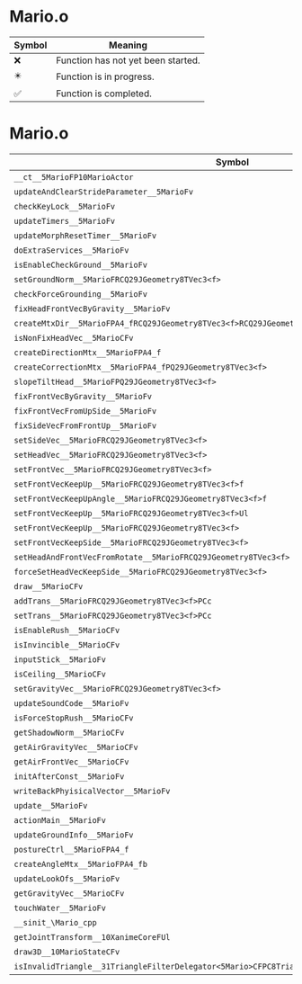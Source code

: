 # Mario.o
| Symbol | Meaning 
| ------------- | ------------- 
| :x: | Function has not yet been started. 
| :eight_pointed_black_star: | Function is in progress. 
| :white_check_mark: | Function is completed. 


# Mario.o
| Symbol | Decompiled? |
| ------------- | ------------- |
| `__ct__5MarioFP10MarioActor` | :x: |
| `updateAndClearStrideParameter__5MarioFv` | :x: |
| `checkKeyLock__5MarioFv` | :x: |
| `updateTimers__5MarioFv` | :x: |
| `updateMorphResetTimer__5MarioFv` | :x: |
| `doExtraServices__5MarioFv` | :x: |
| `isEnableCheckGround__5MarioFv` | :x: |
| `setGroundNorm__5MarioFRCQ29JGeometry8TVec3<f>` | :x: |
| `checkForceGrounding__5MarioFv` | :x: |
| `fixHeadFrontVecByGravity__5MarioFv` | :x: |
| `createMtxDir__5MarioFPA4_fRCQ29JGeometry8TVec3<f>RCQ29JGeometry8TVec3<f>RCQ29JGeometry8TVec3<f>` | :x: |
| `isNonFixHeadVec__5MarioCFv` | :x: |
| `createDirectionMtx__5MarioFPA4_f` | :x: |
| `createCorrectionMtx__5MarioFPA4_fPQ29JGeometry8TVec3<f>` | :x: |
| `slopeTiltHead__5MarioFPQ29JGeometry8TVec3<f>` | :x: |
| `fixFrontVecByGravity__5MarioFv` | :x: |
| `fixFrontVecFromUpSide__5MarioFv` | :x: |
| `fixSideVecFromFrontUp__5MarioFv` | :x: |
| `setSideVec__5MarioFRCQ29JGeometry8TVec3<f>` | :x: |
| `setHeadVec__5MarioFRCQ29JGeometry8TVec3<f>` | :x: |
| `setFrontVec__5MarioFRCQ29JGeometry8TVec3<f>` | :x: |
| `setFrontVecKeepUp__5MarioFRCQ29JGeometry8TVec3<f>f` | :x: |
| `setFrontVecKeepUpAngle__5MarioFRCQ29JGeometry8TVec3<f>f` | :x: |
| `setFrontVecKeepUp__5MarioFRCQ29JGeometry8TVec3<f>Ul` | :x: |
| `setFrontVecKeepUp__5MarioFRCQ29JGeometry8TVec3<f>` | :x: |
| `setFrontVecKeepSide__5MarioFRCQ29JGeometry8TVec3<f>` | :x: |
| `setHeadAndFrontVecFromRotate__5MarioFRCQ29JGeometry8TVec3<f>` | :x: |
| `forceSetHeadVecKeepSide__5MarioFRCQ29JGeometry8TVec3<f>` | :x: |
| `draw__5MarioCFv` | :x: |
| `addTrans__5MarioFRCQ29JGeometry8TVec3<f>PCc` | :x: |
| `setTrans__5MarioFRCQ29JGeometry8TVec3<f>PCc` | :x: |
| `isEnableRush__5MarioCFv` | :x: |
| `isInvincible__5MarioCFv` | :x: |
| `inputStick__5MarioFv` | :x: |
| `isCeiling__5MarioCFv` | :x: |
| `setGravityVec__5MarioFRCQ29JGeometry8TVec3<f>` | :x: |
| `updateSoundCode__5MarioFv` | :x: |
| `isForceStopRush__5MarioCFv` | :x: |
| `getShadowNorm__5MarioCFv` | :x: |
| `getAirGravityVec__5MarioCFv` | :x: |
| `getAirFrontVec__5MarioCFv` | :x: |
| `initAfterConst__5MarioFv` | :x: |
| `writeBackPhyisicalVector__5MarioFv` | :x: |
| `update__5MarioFv` | :x: |
| `actionMain__5MarioFv` | :x: |
| `updateGroundInfo__5MarioFv` | :x: |
| `postureCtrl__5MarioFPA4_f` | :x: |
| `createAngleMtx__5MarioFPA4_fb` | :x: |
| `updateLookOfs__5MarioFv` | :x: |
| `getGravityVec__5MarioCFv` | :x: |
| `touchWater__5MarioFv` | :x: |
| `__sinit_\Mario_cpp` | :x: |
| `getJointTransform__10XanimeCoreFUl` | :x: |
| `draw3D__10MarioStateCFv` | :x: |
| `isInvalidTriangle__31TriangleFilterDelegator<5Mario>CFPC8Triangle` | :x: |
